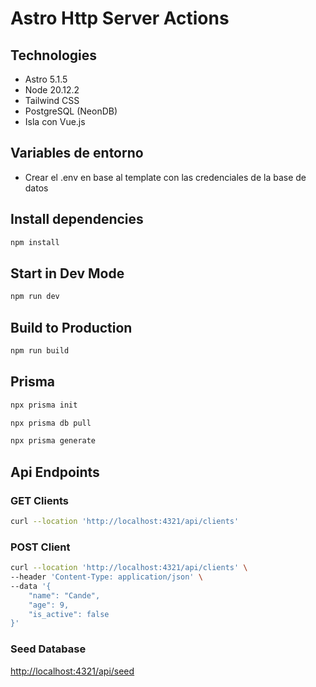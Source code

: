 # Astro Http Server Actions

## Technologies

- Astro 5.1.5
- Node 20.12.2
- Tailwind CSS
- PostgreSQL (NeonDB)
- Isla con Vue.js

## Variables de entorno

- Crear el .env en base al template con las credenciales de la base de datos

## Install dependencies

```bash
npm install
```

## Start in Dev Mode

```bash
npm run dev
```

## Build to Production

```bash
npm run build
```

## Prisma

```bash
npx prisma init   

npx prisma db pull 

npx prisma generate

```

## Api Endpoints

### GET Clients

```bash
curl --location 'http://localhost:4321/api/clients'
```

### POST Client

```bash
curl --location 'http://localhost:4321/api/clients' \
--header 'Content-Type: application/json' \
--data '{
    "name": "Cande",
    "age": 9,
    "is_active": false
}'
```

### Seed Database

<http://localhost:4321/api/seed>
